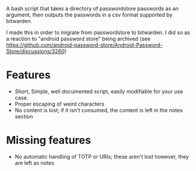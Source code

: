A bash script that takes a directory of passwordstore passwords as an argument, then outputs the passwords in a csv format supported by bitwarden.

I made this in order to migrate from passwordstore to bitwarden. I did so as a reaction to "android password store" being archived (see https://github.com/android-password-store/Android-Password-Store/discussions/3260)

# Features

- Short, Simple, well documented script, easily modifiable for your use case.
- Proper escaping of weird characters
- No content is lost; if it isn't consumed, the content is left in the notes section

# Missing features

- No automatic handling of TOTP or URIs; these aren't lost however, they are left as notes

